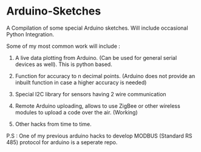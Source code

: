 Arduino-Sketches
================

A Compilation of some special Arduino sketches. Will include occasional Python Integration.

Some of my most common work will include :

1. A live data plotting from Arduino. (Can be used for general serial devices as well). This is python based.

2. Function for accuracy to n decimal points. (Arduino does not provide an inbuilt function in case a higher accuracy is needed)

3. Special I2C library for sensors having 2 wire communication

4. Remote Arduino uploading, allows to use ZigBee or other wireless modules to upload a code over the air. (Working)

5. Other hacks from time to time.


P.S : One of my previous arduino hacks to develop MODBUS (Standard RS 485) protocol for arduino is a seperate repo. 